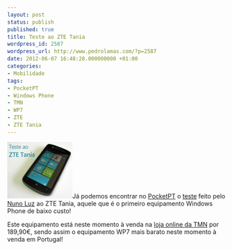 ```yaml
---
layout: post
status: publish
published: true
title: Teste ao ZTE Tania
wordpress_id: 2587
wordpress_url: http://www.pedrolamas.com/?p=2587
date: 2012-06-07 16:48:28.000000000 +01:00
categories:
- Mobilidade
tags:
- PocketPT
- Windows Phone
- TMN
- WP7
- ZTE
- ZTE Tania
---
```

[![](wp-content/uploads/2012/06/Teste-ao-ZTE-Tania.png "Teste ao ZTE Tania")](http://www.pocketpt.net/forum/index.php?showtopic=35163)Já podemos encontrar no [PocketPT](http://www.pocketpt.net) o [teste](http://www.pocketpt.net/forum/index.php?showtopic=35163) feito pelo [Nuno Luz](http://msmvps.com/blogs/nunoluz/) ao ZTE Tania, aquele que é o primeiro equipamento Windows Phone de baixo custo!

Este equipamento está neste momento à venda na [loja online da TMN](http://www.tmn.pt/portal/site/loja/template.PAGE/menuitem.99faf5d49c1325597bd15b10751056a0/?javax.portlet.tpst=8c6fc77b5da404994130ec10751056a0_ws_MX&javax.portlet.prp_8c6fc77b5da404994130ec10751056a0_viewID=view_loja&javax.portlet.begCacheTok=token&javax.portlet.endCacheTok=token&vgnextoid=34236126bddc4310VgnVCM1000005401650aRCRD&vgnextchannel=7c154060d7dc7210VgnVCM1000005401650aRCRD) por 189,90€, sendo assim o equipamento WP7 mais barato neste momento à venda em Portugal!
